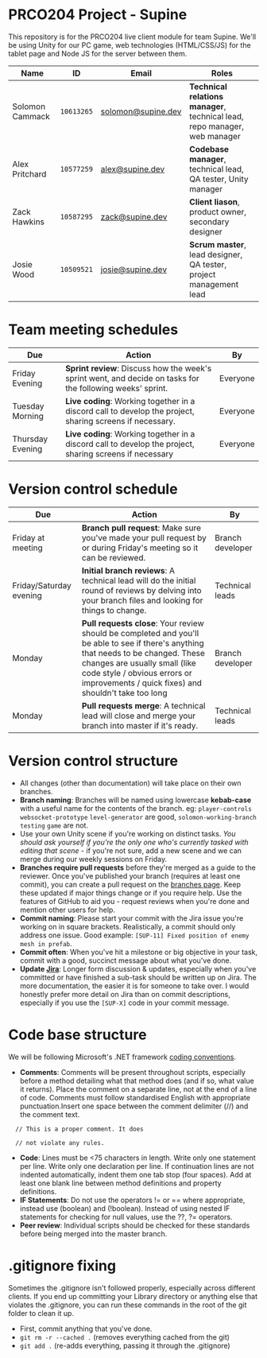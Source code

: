 # PRCO204 Project - Supine
This repository is for the PRCO204 live client module for team Supine. We'll be using Unity for our PC game, web technologies (HTML/CSS/JS) for the tablet page and Node JS for the server between them.

Name|ID|Email|Roles|
---|---|---|---
Solomon Cammack|`10613265`|solomon@supine.dev|**Technical relations manager**, technical lead, repo manager, web manager
Alex Pritchard|`10577259`|alex@supine.dev|**Codebase manager**, technical lead, QA tester, Unity manager
Zack Hawkins|`10587295`|zack@supine.dev|**Client liason**, product owner, secondary designer
Josie Wood|`10509521`|josie@supine.dev|**Scrum master**, lead designer, QA tester, project management lead

# Team meeting schedules
Due|Action|By
---|---|---
Friday Evening | **Sprint review**: Discuss how the week's sprint went, and decide on tasks for the following weeks' sprint.|Everyone
Tuesday Morning |**Live coding**: Working together in a discord call to develop the project, sharing screens if necessary.|Everyone
Thursday Evening |**Live coding**: Working together in a discord call to develop the project, sharing screens if necessary|Everyone

# Version control schedule
Due|Action|By
---|---|---
Friday at meeting|**Branch pull request**: Make sure you've made your pull request by or during Friday's meeting so it can be reviewed.|Branch developer
Friday/Saturday evening|**Initial branch reviews**: A technical lead will do the initial round of reviews by delving into your branch files and looking for things to change.|Technical leads
Monday|**Pull requests close**: Your review should be completed and you'll be able to see if there's anything that needs to be changed. These changes are usually small (like code style / obvious errors or improvements / quick fixes) and shouldn't take too long|Branch developer
Monday|**Pull requests merge**: A technical lead will close and merge your branch into master if it's ready.|Technical leads

# Version control structure
- All changes (other than documentation) will take place on their own branches.
- **Branch naming**: Branches will be named using lowercase **kebab-case** with a useful name for the contents of the branch. eg: `player-controls` `websocket-prototype` `level-generator` are good, `solomon-working-branch` `testing` `game` are not.
- Use your own Unity scene if you're working on distinct tasks. *You should ask yourself if you're the only one who's currently tasked with editing that scene* - if you're not sure, add a new scene and we can merge during our weekly sessions on Friday.
- **Branches require pull requests** before they're merged as a guide to the reviewer. Once you've published your branch (requires at least one commit), you can create a pull request on the [branches page](https://github.com/Plymouth-University/prco204-supine/branches). Keep these updated if major things change or if you require help. Use the features of GitHub to aid you - request reviews when you're done and mention other users for help.
- **Commit naming**: Please start your commit with the Jira issue you're working on in square brackets. Realistically, a commit should only address one issue. Good example: `[SUP-11] Fixed position of enemy mesh in prefab`.
- **Commit often**: When you've hit a milestone or big objective in your task, commit with a good, succinct message about what you've done.
- **Update [Jira](https://jira.slmn.io/projects/SUP)**: Longer form discussion & updates, especially when you've committed or have finished a sub-task should be written up on Jira. The more documentation, the easier it is for someone to take over. I would honestly prefer more detail on Jira than on commit descriptions, especially if you use the `[SUP-X]` code in your commit message.

# Code base structure
We will be following Microsoft's .NET framework [coding conventions](https://docs.microsoft.com/en-us/dotnet/csharp/programming-guide/inside-a-program/coding-conventions).

- **Comments**: 
Comments will be present throughout scripts, especially before a method detailing what that method does (and if so, what value it returns). Place the comment on a separate line, not at the end of a line of code. Comments must follow standardised English with appropriate punctuation.Insert one space between the comment delimiter (//) and the comment text. 

```
  // This is a proper comment. It does
  
  // not violate any rules.
  ```
  
- **Code**: Lines must be <75 characters in length. Write only one statement per line. Write only one declaration per line. If continuation lines are not indented automatically, indent them one tab stop (four spaces). Add at least one blank line between method definitions and property definitions.
- **IF Statements**: Do not use the operators != or == where appropriate, instead use (boolean) and (!boolean). Instead of using nested IF statements for checking for null values, use the ??, ?= operators.
- **Peer review**: Individual scripts should be checked for these standards before being merged into the master branch.

# .gitignore fixing
Sometimes the .gitignore isn't followed properly, especially across different clients. If you end up committing your Library directory or anything else that violates the .gitignore, you can run these commands in the root of the git folder to clean it up.

- First, commit anything that you've done.
- `git rm -r --cached .` (removes everything cached from the git)
- `git add .` (re-adds everything, passing it through the .gitignore)
